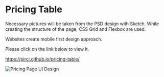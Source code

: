 # Pricing Table


Necessary pictures will be taken from the PSD design with Sketch.
While creating the structure of the page, CSS Grid and Flexbox are used.

Websites create mobile first design approach.

Please click on the link below to view it.

https://pirci.github.io/pricing-table/


![Pricing Page UI Design](https://user-images.githubusercontent.com/43238947/111435290-e532e600-8700-11eb-9bf7-18a9f598ef0f.png)

